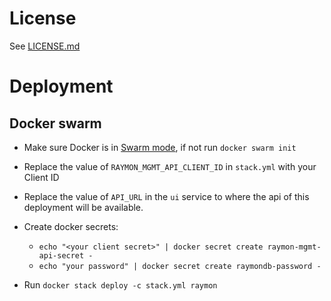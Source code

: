 # License
See [LICENSE.md](LICENSE.md)

# Deployment

## Docker swarm
- Make sure Docker is in [Swarm mode](https://docs.docker.com/engine/swarm/), if not run `docker swarm init`

- Replace the value of `RAYMON_MGMT_API_CLIENT_ID` in `stack.yml` with your Client ID
- Replace the value of `API_URL` in the `ui` service to where the api of this deployment will be available. 
- Create docker secrets:
    - `echo "<your client secret>" | docker secret create raymon-mgmt-api-secret -`
    - `echo "your password" | docker secret create raymondb-password -`
- Run `docker stack deploy -c stack.yml raymon`



